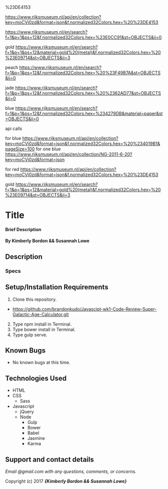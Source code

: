 %23DE4153

https://www.rijksmuseum.nl/api/en/collection?key=moCVi0zd&format=json&f.normalized32Colors.hex=%20%23DE4153

https://www.rijksmuseum.nl/en/search?f=1&p=1&ps=12&f.normalized32Colors.hex=%23E0CC91&st=OBJECTS&ii=0

gold
https://www.rijksmuseum.nl/en/search?f=1&p=1&ps=12&material=gold%20(metal)&f.normalized32Colors.hex=%20%23E09714&st=OBJECTS&ii=3

peach
https://www.rijksmuseum.nl/en/search?f=1&p=1&ps=12&f.normalized32Colors.hex=%20%23F49B7A&st=OBJECTS&ii=0

jade
https://www.rijksmuseum.nl/en/search?f=1&p=1&ps=12&f.normalized32Colors.hex=%20%2362AD77&st=OBJECTS&ii=0

blue
https://www.rijksmuseum.nl/en/search?f=1&p=1&ps=12&f.normalized32Colors.hex=%234279DB&material=paper&st=OBJECTS&ii=0

api calls

for blue
https://www.rijksmuseum.nl/api/en/collection?key=moCVi0zd&format=json&f.normalized32Colors.hex=%20%234019B1&pageSize=100
  for one blue
  https://www.rijksmuseum.nl/api/en/collection/NG-2011-6-20?key=moCVi0zd&format=json

for red
https://www.rijksmuseum.nl/api/en/collection?key=moCVi0zd&format=json&f.normalized32Colors.hex=%20%23DE4153

gold
https://www.rijksmuseum.nl/en/search?f=1&p=1&ps=12&material=gold%20(metal)&f.normalized32Colors.hex=%20%23E09714&st=OBJECTS&ii=3


# Title

#### Brief Description

#### By **Kimberly Bordon && Susannah Lowe**

## Description



### Specs


## Setup/Installation Requirements

1. Clone this repository.
  * https://github.com/brandonkudo/Javascipt-wk1-Code-Review-Super-Galactic-Age-Calculator.git
2. Type npm install in Terminal.
3. Type bower install in Terminal.
4. Type gulp serve.


## Known Bugs
* No known bugs at this time.

## Technologies Used
* HTML
* CSS
  * Sass
* Javascript
  * jQuery
  * Node
    * Gulp
    * Bower
    * Babel
    * Jasmine
    * Karma

## Support and contact details

_Email @gmail.com with any questions, comments, or concerns._



Copyright (c) 2017 **_{Kimberly Bordon && Susannah Lowe}_**
